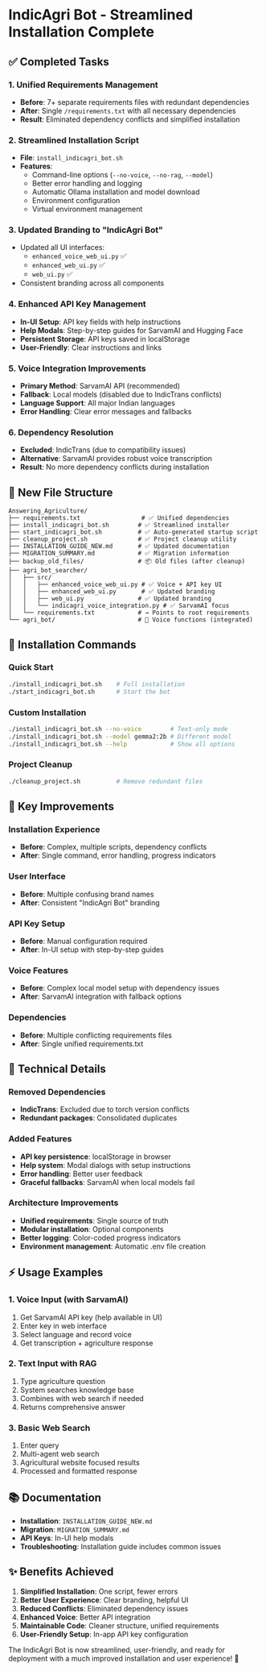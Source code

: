 # IndicAgri Bot - Streamlined Installation Complete

## ✅ Completed Tasks

### 1. **Unified Requirements Management**
- **Before**: 7+ separate requirements files with redundant dependencies
- **After**: Single `/requirements.txt` with all necessary dependencies
- **Result**: Eliminated dependency conflicts and simplified installation

### 2. **Streamlined Installation Script**
- **File**: `install_indicagri_bot.sh`
- **Features**:
  - Command-line options (`--no-voice`, `--no-rag`, `--model`)
  - Better error handling and logging
  - Automatic Ollama installation and model download
  - Environment configuration
  - Virtual environment management

### 3. **Updated Branding to "IndicAgri Bot"**
- Updated all UI interfaces:
  - `enhanced_voice_web_ui.py` ✅
  - `enhanced_web_ui.py` ✅  
  - `web_ui.py` ✅
- Consistent branding across all components

### 4. **Enhanced API Key Management**
- **In-UI Setup**: API key fields with help instructions
- **Help Modals**: Step-by-step guides for SarvamAI and Hugging Face
- **Persistent Storage**: API keys saved in localStorage
- **User-Friendly**: Clear instructions and links

### 5. **Voice Integration Improvements**
- **Primary Method**: SarvamAI API (recommended)
- **Fallback**: Local models (disabled due to IndicTrans conflicts)
- **Language Support**: All major Indian languages
- **Error Handling**: Clear error messages and fallbacks

### 6. **Dependency Resolution**
- **Excluded**: IndicTrans (due to compatibility issues)
- **Alternative**: SarvamAI provides robust voice transcription
- **Result**: No more dependency conflicts during installation

## 📁 New File Structure

```
Answering_Agriculture/
├── requirements.txt                 # ✅ Unified dependencies
├── install_indicagri_bot.sh        # ✅ Streamlined installer
├── start_indicagri_bot.sh          # ✅ Auto-generated startup script
├── cleanup_project.sh              # ✅ Project cleanup utility
├── INSTALLATION_GUIDE_NEW.md       # ✅ Updated documentation
├── MIGRATION_SUMMARY.md            # ✅ Migration information
├── backup_old_files/               # 📦 Old files (after cleanup)
├── agri_bot_searcher/
│   ├── src/
│   │   ├── enhanced_voice_web_ui.py # ✅ Voice + API key UI
│   │   ├── enhanced_web_ui.py       # ✅ Updated branding
│   │   ├── web_ui.py               # ✅ Updated branding
│   │   └── indicagri_voice_integration.py # ✅ SarvamAI focus
│   └── requirements.txt            # → Points to root requirements
└── agri_bot/                       # 🔧 Voice functions (integrated)
```

## 🚀 Installation Commands

### Quick Start
```bash
./install_indicagri_bot.sh    # Full installation
./start_indicagri_bot.sh      # Start the bot
```

### Custom Installation
```bash
./install_indicagri_bot.sh --no-voice        # Text-only mode
./install_indicagri_bot.sh --model gemma2:2b # Different model
./install_indicagri_bot.sh --help            # Show all options
```

### Project Cleanup
```bash
./cleanup_project.sh          # Remove redundant files
```

## 🎯 Key Improvements

### Installation Experience
- **Before**: Complex, multiple scripts, dependency conflicts
- **After**: Single command, error handling, progress indicators

### User Interface
- **Before**: Multiple confusing brand names
- **After**: Consistent "IndicAgri Bot" branding

### API Key Setup
- **Before**: Manual configuration required
- **After**: In-UI setup with step-by-step guides

### Voice Features
- **Before**: Complex local model setup with dependency issues
- **After**: SarvamAI integration with fallback options

### Dependencies
- **Before**: Multiple conflicting requirements files
- **After**: Single unified requirements.txt

## 🔧 Technical Details

### Removed Dependencies
- **IndicTrans**: Excluded due to torch version conflicts
- **Redundant packages**: Consolidated duplicates

### Added Features
- **API key persistence**: localStorage in browser
- **Help system**: Modal dialogs with setup instructions
- **Error handling**: Better user feedback
- **Graceful fallbacks**: SarvamAI when local models fail

### Architecture Improvements
- **Unified requirements**: Single source of truth
- **Modular installation**: Optional components
- **Better logging**: Color-coded progress indicators
- **Environment management**: Automatic .env file creation

## ⚡ Usage Examples

### 1. Voice Input (with SarvamAI)
1. Get SarvamAI API key (help available in UI)
2. Enter key in web interface
3. Select language and record voice
4. Get transcription + agriculture response

### 2. Text Input with RAG
1. Type agriculture question
2. System searches knowledge base
3. Combines with web search if needed
4. Returns comprehensive answer

### 3. Basic Web Search
1. Enter query
2. Multi-agent web search
3. Agricultural website focused results
4. Processed and formatted response

## 📚 Documentation

- **Installation**: `INSTALLATION_GUIDE_NEW.md`
- **Migration**: `MIGRATION_SUMMARY.md`
- **API Keys**: In-UI help modals
- **Troubleshooting**: Installation guide includes common issues

## ✨ Benefits Achieved

1. **Simplified Installation**: One script, fewer errors
2. **Better User Experience**: Clear branding, helpful UI
3. **Reduced Conflicts**: Eliminated dependency issues
4. **Enhanced Voice**: Better API integration
5. **Maintainable Code**: Cleaner structure, unified requirements
6. **User-Friendly Setup**: In-app API key configuration

The IndicAgri Bot is now streamlined, user-friendly, and ready for deployment with a much improved installation and user experience! 🌾
